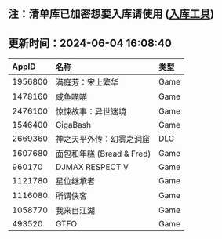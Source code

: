## 注：清单库已加密想要入库请使用 ([入库工具](https://github.com/BlankTMing/ManifestAutoUpdate/releases))

## 更新时间：2024-06-04 16:08:40
| AppID | 名称 | 类型  |
| :-------------------- | :----------------------------- | :----------- |
| 1956800 | 满庭芳：宋上繁华| Game |
| 1478160 | 咸鱼喵喵| Game |
| 2476100 | 惊悚故事：异世迷境| Game |
| 1546400 | GigaBash| Game |
| 2669360 | 神之天平外传：幻雾之洞窟| DLC |
| 1607680 | 面包和年糕 (Bread & Fred)| Game |
| 960170 | DJMAX RESPECT V| Game |
| 1121780 | 星位继承者| Game |
| 1116080 | 所谓侠客| Game |
| 1058770 | 我来自江湖| Game |
| 493520 | GTFO| Game |
